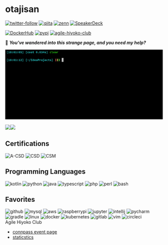# otajisan

[![twitter-follow](https://img.shields.io/twitter/follow/otajisan?color=1DA1F2&logo=twitter&style=popout)](https://twitter.com/intent/follow?screen_name=otajisan)
[![qiita](https://img.shields.io/badge/Qiita-monhan-%2355C500)](https://qiita.com/monhan)
[![zenn](https://img.shields.io/badge/Zenn-otajisan-%233ea8ff)](https://zenn.dev/otajisan)
[![SpeakerDeck](https://img.shields.io/badge/Speaker%20Deck-otajisan-%23006159)](https://speakerdeck.com/otajisan)

[![DockerHub](https://img.shields.io/badge/Dockerhub-otajisan-%23007bff)](https://hub.docker.com/u/otajisan)
[![pypi](https://img.shields.io/badge/PyPi-otajisan-%23006dad)](https://pypi.org/user/otajisan/)
[![agile-hiyoko-club](https://img.shields.io/badge/connpass-agile--hiyoko--club.connpass.com-red)](https://agile-hiyoko-club.connpass.com/)


🍻 _**You've wandered into this strange page, and you need my help?**_

[![welcome](assets/img/otajisan-welcome-clear-large.gif)](https://github.com/otajisan)

<div>
  <a href="https://github.com/anuraghazra/github-readme-stats">
    <img align="left" src="https://github-readme-stats.vercel.app/api?username=otajisan&count_private=true&show_icons=true&theme=monokai" />
  </a>
  <a href="https://github.com/anuraghazra/github-readme-stats">
    <img src="https://github-readme-stats.vercel.app/api/top-langs/?username=otajisan&theme=monokai" />
  </a>
</div>

## Certifications
<div>
  <img height="80" alt="A-CSD" src="https://bcert.me/bc/html/img/badges/generated/badge-10712.png" />
  <img height="80" alt="CSD" src="https://bcert.me/bc/html/img/badges/generated/badge-7230.png" />
  <img height="80" alt="CSM" src="https://bcert.me/bc/html/img/badges/generated/badge-7227.png" />
</div>

## Programming Languages
<div>
  <img width="60" height="60" alt="kotlin" src="https://cdn.jsdelivr.net/gh/devicons/devicon/icons/kotlin/kotlin-original-wordmark.svg" />
  <img width="60" height="60" alt="python" src="https://cdn.jsdelivr.net/gh/devicons/devicon/icons/python/python-original-wordmark.svg" />
  <img width="60" height="60" alt="java" src="https://cdn.jsdelivr.net/gh/devicons/devicon/icons/java/java-original-wordmark.svg" />
  <img width="60" height="60" alt="typescript" src="https://cdn.jsdelivr.net/gh/devicons/devicon/icons/typescript/typescript-plain.svg" />
  <img width="60" height="60" alt="php" src="https://cdn.jsdelivr.net/gh/devicons/devicon/icons/php/php-plain.svg" />
  <img width="60" height="60" alt="perl" src="https://cdn.jsdelivr.net/gh/devicons/devicon/icons/perl/perl-plain.svg" />
  <img width="60" height="60" alt="bash" src="https://cdn.jsdelivr.net/gh/devicons/devicon/icons/bash/bash-plain.svg" />
</div>

## Favorites
<div>
  <img width="60" height="60" alt="github" src="https://cdn.jsdelivr.net/gh/devicons/devicon/icons/github/github-original.svg" />
  <img width="60" height="60" alt="mysql" src="https://cdn.jsdelivr.net/gh/devicons/devicon/icons/mysql/mysql-plain-wordmark.svg" />
  <img width="60" height="60" alt="aws" src="https://cdn.jsdelivr.net/gh/devicons/devicon/icons/amazonwebservices/amazonwebservices-plain-wordmark.svg" />
  <img width="60" height="60" alt="raspberrypi" src="https://cdn.jsdelivr.net/gh/devicons/devicon/icons/raspberrypi/raspberrypi-original.svg" />
  <img width="60" height="60" alt="jupyter" src="https://cdn.jsdelivr.net/gh/devicons/devicon/icons/jupyter/jupyter-original-wordmark.svg" />
  <img width="60" height="60" alt="intellij" src="https://cdn.jsdelivr.net/gh/devicons/devicon/icons/intellij/intellij-original-wordmark.svg" />
  <img width="60" height="60" alt="pycharm" src="https://cdn.jsdelivr.net/gh/devicons/devicon/icons/pycharm/pycharm-original-wordmark.svg" />
  <img width="60" height="60" alt="gradle" src="https://cdn.jsdelivr.net/gh/devicons/devicon/icons/gradle/gradle-plain-wordmark.svg" />
  <img width="60" height="60" alt="linux" src="https://cdn.jsdelivr.net/gh/devicons/devicon/icons/linux/linux-original.svg" />
  <img width="60" height="60" alt="docker" src="https://cdn.jsdelivr.net/gh/devicons/devicon/icons/docker/docker-plain-wordmark.svg" />
  <img width="60" height="60" alt="kubernetes" src="https://cdn.jsdelivr.net/gh/devicons/devicon/icons/kubernetes/kubernetes-plain.svg" />
  <img width="60" height="60" alt="gitlab" src="https://cdn.jsdelivr.net/gh/devicons/devicon/icons/gitlab/gitlab-plain-wordmark.svg" />
  <img width="60" height="60" alt="vim" src="https://cdn.jsdelivr.net/gh/devicons/devicon/icons/vim/vim-plain.svg" />
  <img width="60" height="60" alt="circleci" src="https://cdn.jsdelivr.net/gh/devicons/devicon/icons/circleci/circleci-plain-wordmark.svg" />
</div

  ## Agile Hiyoko Club
  - [connpass event page](https://agile-hiyoko-club.connpass.com/)
  - [staticstics](https://otajisan.github.io/agile-hiyoko-club/)
